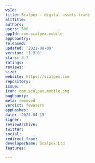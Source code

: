 ```yaml
---
wsId: 
title: Scalpex - digital assets tradi
altTitle: 
authors: 
users: 500
appId: com.scalpex.mobile
appCountry: 
released: 
updated: '2021-08-09'
version: '1.3.0'
stars: 3.7
ratings: 
reviews: 
size: 
website: https://scalpex.com
repository: 
issue: 
icon: com.scalpex.mobile.png
bugbounty: 
meta: removed
verdict: fewusers
appHashes: 
date: '2024-04-19'
signer: 
reviewArchive: 
twitter: 
social: 
redirect_from: 
developerName: Scalpex Ltd
features: 

---
```


